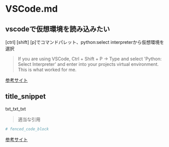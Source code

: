 # VSCode.md
  
## vscodeで仮想環境を読み込みたい

[ctrl] [shift] [p]でコマンドパレット、python:select interpreterから仮想環境を選択
> If you are using VSCode, Ctrl + Shift + P -> Type and select 'Python: Select Interpreter' and enter into your projects virtual environment. This is what worked for me.   

[参考サイト](https://stackoverflow.com/questions/65369567/import-rest-framework-could-not-be-resolved-but-i-have-installed-djangorestfr)    



<!-- snippet で変換可能 -->
## title_snippet
<!-- heading で各サイズのhタグ変換可能 -->

txt_txt_txt
> 適当な引用   

```python
# fenced_code_block
```

<!-- link で変換可能 -->
[参考サイト](https://)     
